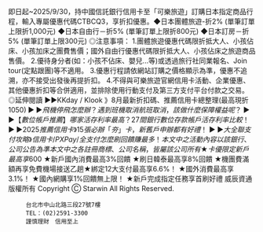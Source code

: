 即日起~2025/9/30，持中國信託銀行信用卡至「可樂旅遊」訂購日本指定商品行程，輸入專屬優惠代碼CTBCQ3，享折扣優惠。◆日本團體旅遊-折2% (單筆訂單上限折1,000元)
◆日本自由行－折5% (單筆訂單上限折800元)
◆日本訂房－折5% (單筆訂單上限300元)
◎注意事項：
                                       			 1.團體旅遊優惠代碼限折抵大人、小孩佔床、小孩加床之團費售價；國外自由行優惠代碼限折抵大人、小孩佔床之旅遊商品售價。
2.優待身分者(如：小孩不佔床、嬰兒...等)或透過旅行社同業報名、Join tour(定點跟團)等不適用。
3.優惠行程請依網站訂購之價格顯示為準，優惠不追溯，亦不接受出發後再提折扣。
4.不得與可樂旅遊官網信用卡活動、企業優惠、其他優惠折扣等合併適用，並排除使用行動支付及第三方支付平台付款之交易。
                                     		 ◎延伸閱讀
▶▶KKday / Klook 》8月最新折扣碼、推薦信用卡總整理(最高現折$1050)▶▶飛機停飛怎麼辦？遇到班機取消航班取消，該做什麼保障權益呢？▶▶【數位帳戶推薦】哪家活存利率最高？27間銀行數位存款帳戶活存利率比較！▶▶2025推薦信用卡》15張必辦「夯」卡，新舊戶申辦都有好禮！▶▶大全聯支付攻略》信用卡/PX Pay/全支付怎麼刷回饋賺最多！
本文中之活動內容以該銀行、公司公告為準本文中之各註冊商標、公司名稱，皆屬該公司所有★卡優限定新戶最高享$600★新戶國內消費最高3%回饋★刷日韓泰最高享8%回饋★機團費滿額再享免費機場接送乙趟★綁定12大支付最高享6.6%！★國外消費最高享3.1%！★國內網購享1%回饋無上限！★新戶完成指定任務享首刷好禮
        威辰資通 版權所有 
        Copyright Ⓒ Starwin All Rights Reserved.
     
         台北市中山北路三段27號7樓 
         TEL：(02)2591-3300 
         謹慎理財　信用至上
     